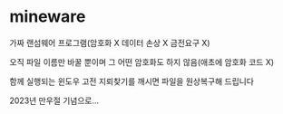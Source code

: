 # mineware

가짜 랜섬웨어 프로그램(암호화 X 데이터 손상 X 금전요구 X)

오직 파일 이름만 바꿀 뿐이며 그 어떤 암호화도 하지 않음(애초에 암호화 코드 X)

함께 실행되는 윈도우 고전 지뢰찾기를 깨시면 파일을 원상복구해 드립니다

2023년 만우절 기념으로...

